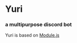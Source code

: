 # Yuri
### a multipurpose discord bot

Yuri is based on [Module.js](https://github.com/KujouDev/Module.js)
